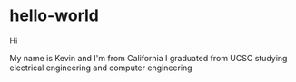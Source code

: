 # hello-world

Hi

My name is Kevin and I'm from California
I graduated from UCSC studying electrical engineering and computer engineering
